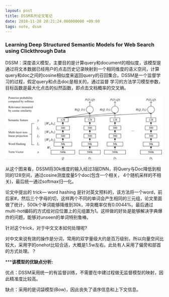 ```yaml
---
layout: post
title: DSSM系列论文笔记
date: 2018-11-28 20:21:24.000000000 +09:00
tags: note, dssm
---
```


### Learning Deep Structured Semantic Models for Web Search using Clickthrough Data
DSSM：深度语义模型，主要目的是计算query和document的相似度，该模型是通过将文本数据已经用户的点击历史记录映射到一个相同维度的语义空间，计算query和doc之间的cosine相似度来返回query的召回集合。DSSM是一个监督学习的过程，假定query和点击doc是相关的，通过监督 学习的方法学习模型参数，目标函数是最大化点击的似然函数，即点击文档概率的交叉熵。

![](/assets/images/dssm.png)

从这个图来看，DSSM将30k维度的输入经过3层DNN，将Query与Doc降低到相同的128空间，通过cosine测度度量5个doc(包含一个相关， 4个随机采样的不相关)，最后统一通过softmax归一化。

论文中提出的 trick— word hashing 是针对英文预料的，该方法将一个word，前后家#，然后三个字母的切，这样两个不同的单词会产生相同的三元组，论文里面做了统计，500k个单词能够降维到30k，冲突概率仅有0.0044%。最后通过multi-hot编码的方式给对应位置上的元组置为1。这样做的好处是能够解决字典爆炸的问题，能够对unseen的单词特别鲁棒。


针对这个trick，对于中文文本如何处理呢?

对中文来说有效的操作是分词，常用的双字量级大约是百万级别，所以向量空间比较大，采用字的onehot比较合适，大概是1.5w左右。此处有人采用了偏旁和部首的方式处理。？

*****该模型的优缺点分析:**


优点：DSSM采用统一的有监督训练，不需要在中建过程做无监督模型的映射，因此精准度比较高。

缺点：采用的是词袋模型(Bow)，因此丧失了语序信息和上下文信息。
